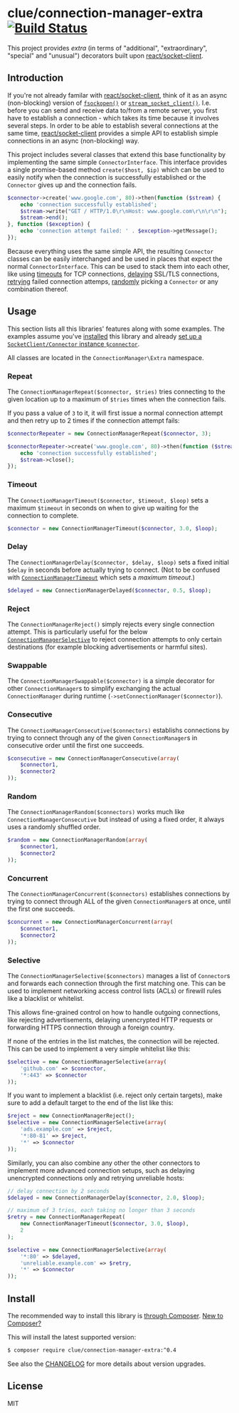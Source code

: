 # clue/connection-manager-extra [![Build Status](https://travis-ci.org/clue/php-connection-manager-extra.svg?branch=master)](https://travis-ci.org/clue/php-connection-manager-extra)

This project provides _extra_ (in terms of "additional", "extraordinary", "special" and "unusual") decorators
built upon [react/socket-client](https://github.com/reactphp/socket-client).

## Introduction

If you're not already familar with [react/socket-client](https://github.com/reactphp/socket-client),
think of it as an async (non-blocking) version of [`fsockopen()`](http://php.net/manual/en/function.fsockopen.php)
or [`stream_socket_client()`](http://php.net/manual/en/function.stream-socket-client.php).
I.e. before you can send and receive data to/from a remote server, you first have to establish a connection - which
takes its time because it involves several steps.
In order to be able to establish several connections at the same time, [react/socket-client](https://github.com/reactphp/socket-client) provides a simple
API to establish simple connections in an async (non-blocking) way.

This project includes several classes that extend this base functionality by implementing the same simple `ConnectorInterface`.
This interface provides a single promise-based method `create($host, $ip)` which can be used to easily notify
when the connection is successfully established or the `Connector` gives up and the connection fails.

```php
$connector->create('www.google.com', 80)->then(function ($stream) {
    echo 'connection successfully established';
    $stream->write("GET / HTTP/1.0\r\nHost: www.google.com\r\n\r\n");
    $stream->end();
}, function ($exception) {
    echo 'connection attempt failed: ' . $exception->getMessage();
});

```

Because everything uses the same simple API, the resulting `Connector` classes can be easily interchanged
and be used in places that expect the normal `ConnectorInterface`. This can be used to stack them into each other,
like using [timeouts](#timeout) for TCP connections, [delaying](#delay) SSL/TLS connections,
[retrying](#repeating--retrying) failed connection attemps, [randomly](#random) picking a `Connector` or
any combination thereof.

## Usage

This section lists all this libraries' features along with some examples.
The examples assume you've [installed](#install) this library and
already [set up a `SocketClient/Connector` instance `$connector`](https://github.com/reactphp/socket-client#async-tcpip-connections).

All classes are located in the `ConnectionManager\Extra` namespace.

### Repeat

The `ConnectionManagerRepeat($connector, $tries)` tries connecting to the given location up to a maximum
of `$tries` times when the connection fails.

If you pass a value of `3` to it, it will first issue a normal connection attempt
and then retry up to 2 times if the connection attempt fails:

```php
$connectorRepeater = new ConnectionManagerRepeat($connector, 3);

$connectorRepeater->create('www.google.com', 80)->then(function ($stream) {
    echo 'connection successfully established';
    $stream->close();
});
```

### Timeout

The `ConnectionManagerTimeout($connector, $timeout, $loop)` sets a maximum `$timeout` in seconds on when to give up
waiting for the connection to complete.

```php
$connector = new ConnectionManagerTimeout($connector, 3.0, $loop);
```

### Delay

The `ConnectionManagerDelay($connector, $delay, $loop)` sets a fixed initial `$delay` in seconds before actually
trying to connect. (Not to be confused with [`ConnectionManagerTimeout`](#timeout) which sets a _maximum timeout_.)

```php
$delayed = new ConnectionManagerDelayed($connector, 0.5, $loop);
```

### Reject

The `ConnectionManagerReject()` simply rejects every single connection attempt.
This is particularly useful for the below [`ConnectionManagerSelective`](#selective) to reject connection attempts
to only certain destinations (for example blocking advertisements or harmful sites).

### Swappable

The `ConnectionManagerSwappable($connector)` is a simple decorator for other `ConnectionManager`s to
simplify exchanging the actual `ConnectionManager` during runtime (`->setConnectionManager($connector)`).

### Consecutive

The `ConnectionManagerConsecutive($connectors)` establishs connections by trying to connect through
any of the given `ConnectionManager`s in consecutive order until the first one succeeds.

```php
$consecutive = new ConnectionManagerConsecutive(array(
    $connector1,
    $connector2
));
```

### Random

The `ConnectionManagerRandom($connectors)` works much like `ConnectionManagerConsecutive` but instead
of using a fixed order, it always uses a randomly shuffled order.

```php
$random = new ConnectionManagerRandom(array(
    $connector1,
    $connector2
));
```

### Concurrent

The `ConnectionManagerConcurrent($connectors)` establishes connections by trying to connect through
ALL of the given `ConnectionManager`s at once, until the first one succeeds.

```php
$concurrent = new ConnectionManagerConcurrent(array(
    $connector1,
    $connector2
));
```

### Selective

The `ConnectionManagerSelective($connectors)` manages a list of `Connector`s and
forwards each connection through the first matching one.
This can be used to implement networking access control lists (ACLs) or firewill
rules like a blacklist or whitelist.

This allows fine-grained control on how to handle outgoing connections, like
rejecting advertisements, delaying unencrypted HTTP requests or forwarding HTTPS
connection through a foreign country.

If none of the entries in the list matches, the connection will be rejected.
This can be used to implement a very simple whitelist like this: 

```php
$selective = new ConnectionManagerSelective(array(
    'github.com' => $connector,
    '*:443' => $connector
));
```

If you want to implement a blacklist (i.e. reject only certain targets), make
sure to add a default target to the end of the list like this:

```php
$reject = new ConnectionManagerReject();
$selective = new ConnectionManagerSelective(array(
    'ads.example.com' => $reject,
    '*:80-81' => $reject,
    '*' => $connector
));
```

Similarly, you can also combine any other the other connectors to implement more
advanced connection setups, such as delaying unencrypted connections only and
retrying unreliable hosts:

```php
// delay connection by 2 seconds
$delayed = new ConnectionManagerDelay($connector, 2.0, $loop);

// maximum of 3 tries, each taking no longer than 3 seconds
$retry = new ConnectionManagerRepeat(
    new ConnectionManagerTimeout($connector, 3.0, $loop),
    2
);

$selective = new ConnectionManagerSelective(array(
    '*:80' => $delayed,
    'unreliable.example.com' => $retry,
    '*' => $connector
));
```

## Install

The recommended way to install this library is [through Composer](http://getcomposer.org).
[New to Composer?](http://getcomposer.org/doc/00-intro.md)

This will install the latest supported version:

```bash
$ composer require clue/connection-manager-extra:^0.4
```

See also the [CHANGELOG](CHANGELOG.md) for more details about version upgrades.

## License

MIT
